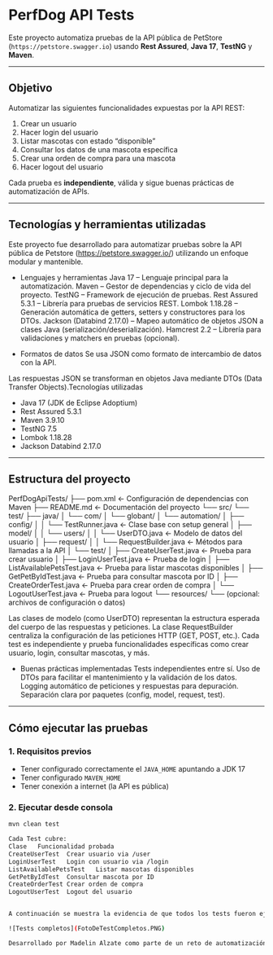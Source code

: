 # PerfDog API Tests

Este proyecto automatiza pruebas de la API pública de PetStore (`https://petstore.swagger.io`) usando **Rest Assured**, **Java 17**, **TestNG** y **Maven**.

---

## Objetivo

Automatizar las siguientes funcionalidades expuestas por la API REST:

1. Crear un usuario
2. Hacer login del usuario
3. Listar mascotas con estado “disponible”
4. Consultar los datos de una mascota específica
5. Crear una orden de compra para una mascota
6. Hacer logout del usuario

Cada prueba es **independiente**, válida y sigue buenas prácticas de automatización de APIs.

---

## Tecnologías y herramientas utilizadas
Este proyecto fue desarrollado para automatizar pruebas sobre la API pública de Petstore (https://petstore.swagger.io/) utilizando un enfoque modular y mantenible.

- Lenguajes y herramientas
Java 17 – Lenguaje principal para la automatización.
Maven – Gestor de dependencias y ciclo de vida del proyecto.
TestNG – Framework de ejecución de pruebas.
Rest Assured 5.3.1 – Librería para pruebas de servicios REST.
Lombok 1.18.28 – Generación automática de getters, setters y constructores para los DTOs.
Jackson (Databind 2.17.0) – Mapeo automático de objetos JSON a clases Java (serialización/deserialización).
Hamcrest 2.2 – Librería para validaciones y matchers en pruebas (opcional).

- Formatos de datos
Se usa JSON como formato de intercambio de datos con la API.

Las respuestas JSON se transforman en objetos Java mediante DTOs (Data Transfer Objects).Tecnologías utilizadas

- Java 17 (JDK de Eclipse Adoptium)
- Rest Assured 5.3.1
- Maven 3.9.10
- TestNG 7.5
- Lombok 1.18.28
- Jackson Databind 2.17.0

---

## Estructura del proyecto


PerfDogApiTests/
├── pom.xml                           ← Configuración de dependencias con Maven
├── README.md                         ← Documentación del proyecto
└── src/
    └── test/
        ├── java/
        │   └── com/
        │       └── globant/
        │           └── automation/
        │               ├── config/
        │               │   └── TestRunner.java            ← Clase base con setup general
        │               ├── model/
        │               │   └── users/
        │               │       └── UserDTO.java           ← Modelo de datos del usuario
        │               ├── request/
        │               │   └── RequestBuilder.java        ← Métodos para llamadas a la API
        │               └── test/
        │                   ├── CreateUserTest.java        ← Prueba para crear usuario
        │                   ├── LoginUserTest.java         ← Prueba de login
        │                   ├── ListAvailablePetsTest.java ← Prueba para listar mascotas disponibles
        │                   ├── GetPetByIdTest.java        ← Prueba para consultar mascota por ID
        │                   ├── CreateOrderTest.java       ← Prueba para crear orden de compra
        │                   └── LogoutUserTest.java        ← Prueba para logout
        └── resources/
            └── (opcional: archivos de configuración o datos)


Las clases de modelo (como UserDTO) representan la estructura esperada del cuerpo de las respuestas y peticiones.
La clase RequestBuilder centraliza la configuración de las peticiones HTTP (GET, POST, etc.).
Cada test es independiente y prueba funcionalidades específicas como crear usuario, login, consultar mascotas, y más.

- Buenas prácticas implementadas
Tests independientes entre sí.
Uso de DTOs para facilitar el mantenimiento y la validación de los datos.
Logging automático de peticiones y respuestas para depuración.
Separación clara por paquetes (config, model, request, test).

---

## Cómo ejecutar las pruebas

### 1. Requisitos previos
- Tener configurado correctamente el `JAVA_HOME` apuntando a JDK 17
- Tener configurado `MAVEN_HOME`
- Tener conexión a internet (la API es pública)

### 2. Ejecutar desde consola
```bash
mvn clean test

Cada Test cubre:
Clase	Funcionalidad probada
CreateUserTest	Crear usuario via /user
LoginUserTest	Login con usuario via /login
ListAvailablePetsTest	Listar mascotas disponibles
GetPetByIdTest	Consultar mascota por ID
CreateOrderTest	Crear orden de compra
LogoutUserTest	Logout del usuario


A continuación se muestra la evidencia de que todos los tests fueron ejecutados exitosamente:

![Tests completos](FotoDeTestCompletos.PNG)

Desarrollado por Madelin Alzate como parte de un reto de automatización de pruebas con API REST.
